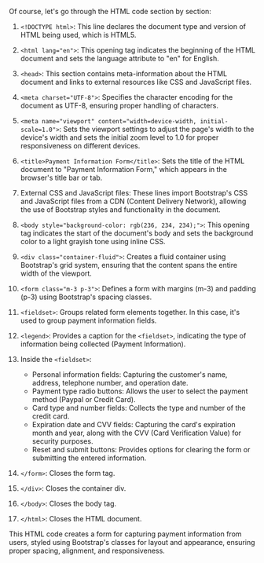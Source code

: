 Of course, let's go through the HTML code section by section:

1. `<!DOCTYPE html>`: This line declares the document type and version of HTML being used, which is HTML5.

2. `<html lang="en">`: This opening tag indicates the beginning of the HTML document and sets the language attribute to "en" for English.

3. `<head>`: This section contains meta-information about the HTML document and links to external resources like CSS and JavaScript files.

4. `<meta charset="UTF-8">`: Specifies the character encoding for the document as UTF-8, ensuring proper handling of characters.

5. `<meta name="viewport" content="width=device-width, initial-scale=1.0">`: Sets the viewport settings to adjust the page's width to the device's width and sets the initial zoom level to 1.0 for proper responsiveness on different devices.

6. `<title>Payment Information Form</title>`: Sets the title of the HTML document to "Payment Information Form," which appears in the browser's title bar or tab.

7. External CSS and JavaScript files: These lines import Bootstrap's CSS and JavaScript files from a CDN (Content Delivery Network), allowing the use of Bootstrap styles and functionality in the document.

8. `<body style="background-color: rgb(236, 234, 234);">`: This opening tag indicates the start of the document's body and sets the background color to a light grayish tone using inline CSS.

9. `<div class="container-fluid">`: Creates a fluid container using Bootstrap's grid system, ensuring that the content spans the entire width of the viewport.

10. `<form class="m-3 p-3">`: Defines a form with margins (m-3) and padding (p-3) using Bootstrap's spacing classes.

11. `<fieldset>`: Groups related form elements together. In this case, it's used to group payment information fields.

12. `<legend>`: Provides a caption for the `<fieldset>`, indicating the type of information being collected (Payment Information).

13. Inside the `<fieldset>`:
    - Personal information fields: Capturing the customer's name, address, telephone number, and operation date.
    - Payment type radio buttons: Allows the user to select the payment method (Paypal or Credit Card).
    - Card type and number fields: Collects the type and number of the credit card.
    - Expiration date and CVV fields: Capturing the card's expiration month and year, along with the CVV (Card Verification Value) for security purposes.
    - Reset and submit buttons: Provides options for clearing the form or submitting the entered information.

14. `</form>`: Closes the form tag.

15. `</div>`: Closes the container div.

16. `</body>`: Closes the body tag.

17. `</html>`: Closes the HTML document.

This HTML code creates a form for capturing payment information from users, styled using Bootstrap's classes for layout and appearance, ensuring proper spacing, alignment, and responsiveness.
